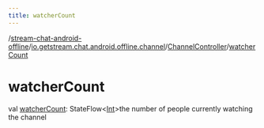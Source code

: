 ```yaml
---
title: watcherCount
---
```

/[stream-chat-android-offline](../../index.md)/[io.getstream.chat.android.offline.channel](../index.md)/[ChannelController](index.md)/[watcherCount](watcherCount.md)  
  
  
  
# watcherCount  
val [watcherCount](watcherCount.md): StateFlow&lt;[Int](https://kotlinlang.org/api/latest/jvm/stdlib/kotlin/-int/index.html)&gt;the number of people currently watching the channel
